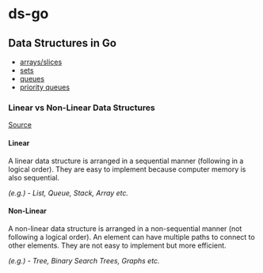 # ds-go

## Data Structures in Go

- [arrays/slices](arrays/main.go)
- [sets](sets/main.go)
- [queues](queues/main.go)
- [priority queues](priority-queues/main.go)

### Linear vs Non-Linear Data Structures

[Source](https://www.tutorialspoint.com/difference-between-linear-and-non-linear-data-structures)

#### Linear

A linear data structure is arranged in a sequential manner (following in a logical order). They are easy to implement because computer memory is also sequential.

<i>(e.g.) - List, Queue, Stack, Array etc.</i>

#### Non-Linear

A non-linear data structure is arranged in a non-sequential manner (not following a logical order). An element can have multiple paths to connect to other elements. They are not easy to implement but more efficient.

<i>(e.g.) - Tree, Binary Search Trees, Graphs etc.</i>
